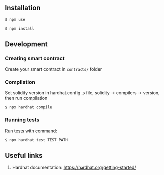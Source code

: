 ## Installation
```bash
$ npm use
```

```bash
$ npm install
```

## Development

### Creating smart contract
Create your smart contract in `contracts/` folder 

### Compilation
Set solidity version in hardhat.config.ts file, solidity -> compilers -> version, then run compilation

```bash
$ npx hardhat compile
```

### Running tests
Run tests with command:
```bash
$ npx hardhat test TEST_PATH
```

## Useful links
1. Hardhat documentation:
https://hardhat.org/getting-started/